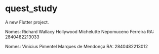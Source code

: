 # quest_study

A new Flutter project.

Nomes:  Richard Wallacy Hollywood Michelutte Nepomuceno Ferreira
RA:     2840482213033

Nomes:  Vinicius Pimentel Marques de Mendonça
RA:     2840482213012

